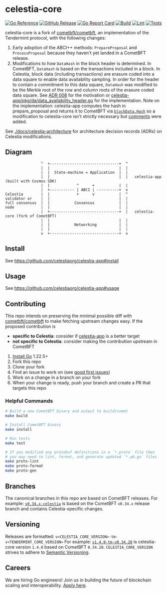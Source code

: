 # celestia-core

[![Go Reference](https://img.shields.io/badge/godoc-reference-blue.svg)](https://pkg.go.dev/github.com/celestiaorg/celestia-core)
[![GitHub Release](https://img.shields.io/github/v/release/celestiaorg/celestia-core)](https://github.com/celestiaorg/celestia-core/releases/latest)
[![Go Report Card](https://goreportcard.com/badge/github.com/celestiaorg/celestia-core)](https://goreportcard.com/report/github.com/celestiaorg/celestia-core)
[![Build](https://github.com/celestiaorg/celestia-core/actions/workflows/build.yml/badge.svg)](https://github.com/celestiaorg/celestia-core/actions/workflows/build.yml)
[![Lint](https://github.com/celestiaorg/celestia-core/actions/workflows/lint.yml/badge.svg)](https://github.com/celestiaorg/celestia-core/actions/workflows/lint.yml)
[![Tests](https://github.com/celestiaorg/celestia-core/actions/workflows/tests.yml/badge.svg)](https://github.com/celestiaorg/celestia-core/actions/workflows/tests.yml)

celestia-core is a fork of [cometbft/cometbft](https://github.com/cometbft/cometbft), an implementation of the Tendermint protocol, with the following changes:

1. Early adoption of the ABCI++ methods: `PrepareProposal` and `ProcessProposal` because they haven't yet landed in a CometBFT release.
1. Modifications to how `DataHash` in the block header is determined. In CometBFT, `DataHash` is based on the transactions included in a block. In Celestia, block data (including transactions) are erasure coded into a data square to enable data availability sampling. In order for the header to contain a commitment to this data square, `DataHash` was modified to be the Merkle root of the row and column roots of the erasure coded data square. See [ADR 008](https://github.com/celestiaorg/celestia-core/blob/v0.34.x-celestia/docs/celestia-architecture/adr-008-updating-to-tendermint-v0.35.x.md?plain=1#L20) for the motivation or [celestia-app/pkg/da/data_availability_header.go](https://github.com/celestiaorg/celestia-app/blob/2f89956b22c4c3cfdec19b3b8601095af6f69804/pkg/da/data_availability_header.go) for the implementation. Note on the implementation: celestia-app computes the hash in prepare_proposal and returns it to CometBFT via [`blockData.Hash`](https://github.com/celestiaorg/celestia-app/blob/5bbdac2d3f46662a34b2111602b8f964d6e6fba5/app/prepare_proposal.go#L78) so a modification to celestia-core isn't strictly necessary but [comments](https://github.com/celestiaorg/celestia-core/blob/2ec23f804691afc196d0104616e6c880d4c1ca41/types/block.go#L1041-L1042) were added.


See [./docs/celestia-architecture](./docs/celestia-architecture/) for architecture decision records (ADRs) on Celestia modifications.

## Diagram

```ascii
                ^  +-------------------------------+  ^
                |  |                               |  |
                |  |  State-machine = Application  |  |
                |  |                               |  |   celestia-app (built with Cosmos SDK)
                |  |            ^      +           |  |
                |  +----------- | ABCI | ----------+  v
Celestia        |  |            +      v           |  ^
validator or    |  |                               |  |
full consensus  |  |           Consensus           |  |
node            |  |                               |  |
                |  +-------------------------------+  |   celestia-core (fork of CometBFT)
                |  |                               |  |
                |  |           Networking          |  |
                |  |                               |  |
                v  +-------------------------------+  v
```

## Install

See <https://github.com/celestiaorg/celestia-app#install>

## Usage

See <https://github.com/celestiaorg/celestia-app#usage>

## Contributing

This repo intends on preserving the minimal possible diff with [cometbft/cometbft](https://github.com/cometbft/cometbft) to make fetching upstream changes easy. If the proposed contribution is

- **specific to Celestia**: consider if [celestia-app](https://github.com/celestiaorg/celestia-app) is a better target
- **not specific to Celestia**: consider making the contribution upstream in CometBFT

1. [Install Go](https://go.dev/doc/install) 1.22.5+
2. Fork this repo
3. Clone your fork
4. Find an issue to work on (see [good first issues](https://github.com/celestiaorg/celestia-core/issues?q=is%3Aopen+is%3Aissue+label%3A%22good+first+issue%22))
5. Work on a change in a branch on your fork
6. When your change is ready, push your branch and create a PR that targets this repo

### Helpful Commands

```sh
# Build a new CometBFT binary and output to build/comet
make build

# Install CometBFT binary
make install

# Run tests
make test

# If you modified any protobuf definitions in a `*.proto` file then
# you may need to lint, format, and generate updated `*.pb.go` files
make proto-lint
make proto-format
make proto-gen
```

## Branches

The canonical branches in this repo are based on CometBFT releases. For example: [`v0.34.x-celestia`](https://github.com/celestiaorg/celestia-core/tree/v0.34.x-celestia) is based on the CometBFT `v0.34.x` release branch and contains Celestia-specific changes.

## Versioning

Releases are formatted: `v<CELESTIA_CORE_VERSION>-tm-v<TENDERMINT_CORE_VERSION>`
For example: [`v1.4.0-tm-v0.34.20`](https://github.com/celestiaorg/celestia-core/releases/tag/v1.4.0-tm-v0.34.20) is celestia-core version `1.4.0` based on CometBFT `0.34.20`.
`CELESTIA_CORE_VERSION` strives to adhere to [Semantic Versioning](http://semver.org/).

## Careers

We are hiring Go engineers! Join us in building the future of blockchain scaling and interoperability. [Apply here](https://jobs.lever.co/celestia).
